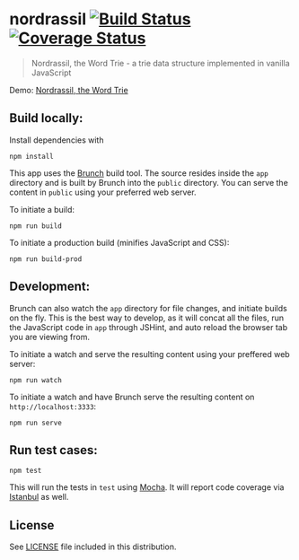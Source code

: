 # nordrassil [![Build Status](https://travis-ci.org/mgarbacz/nordrassil.svg?branch=master)](https://travis-ci.org/mgarbacz/nordrassil) [![Coverage Status](https://img.shields.io/coveralls/mgarbacz/nordrassil.svg)](https://coveralls.io/r/mgarbacz/nordrassil)

> Nordrassil, the Word Trie - a trie data structure implemented in vanilla JavaScript

Demo: [Nordrassil, the Word Trie](http://mgarbacz.github.io/nordrassil/)

## Build locally:

Install dependencies with

    npm install

This app uses the [Brunch](http://brunch.io) build tool. The source resides inside the `app` directory and is built by Brunch into the `public` directory. You can serve the content in `public` using your preferred web server.

To initiate a build:

    npm run build

To initiate a production build (minifies JavaScript and CSS):

    npm run build-prod
    
## Development:

Brunch can also watch the `app` directory for file changes, and initiate builds on the fly. This is the best way to develop, as it will concat all the files, run the JavaScript code in `app` through JSHint, and auto reload the browser tab you are viewing from.

To initiate a watch and serve the resulting content using your preffered web server:

    npm run watch

To initiate a watch and have Brunch serve the resulting content on `http://localhost:3333`:

    npm run serve

## Run test cases:

    npm test

This will run the tests in `test` using [Mocha](http://mochajs.org/). It will report code coverage via [Istanbul](http://gotwarlost.github.io/istanbul/) as well.

## License

See [LICENSE](LICENSE) file included in this distribution.
